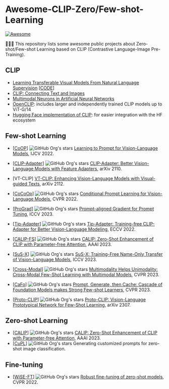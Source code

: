 # Awesome-CLIP-Zero/Few-shot-Learning
[![Awesome](https://cdn.rawgit.com/sindresorhus/awesome/d7305f38d29fed78fa85652e3a63e154dd8e8829/media/badge.svg)](https://github.com/sindresorhus/awesome)

🚀🚀🚀 This repository lists some awesome public projects about Zero-shot/Few-shot Learning based on CLIP (Contrastive Language-Image Pre-Training).

## CLIP 
- [Learning Transferable Visual Models From Natural Language Supervision](https://arxiv.org/abs/2103.00020) [[CODE](https://github.com/openai/CLIP)]
- [CLIP: Connecting Text and Images](https://openai.com/blog/clip/)
- [Multimodal Neurons in Artificial Neural Networks](https://openai.com/blog/multimodal-neurons/)
- [OpenCLIP](https://github.com/mlfoundations/open_clip): includes larger and independently trained CLIP models up to ViT-G/14
- [Hugging Face implementation of CLIP](https://huggingface.co/docs/transformers/model_doc/clip): for easier integration with the HF ecosystem

## Few-shot Learning
* [[CoOP](https://github.com/KaiyangZhou/CoOp)] ![GitHub Org's stars](https://img.shields.io/github/stars/KaiyangZhou%2FCoOp?style=social) [Learning to Prompt for Vision-Language Models](https://arxiv.org/abs/2109.01134), IJCV 2022. 

* [[CLIP-Adapter](https://github.com/gaopengcuhk/CLIP-Adapter)] ![GitHub Org's stars](https://img.shields.io/github/stars/gaopengcuhk%2FCLIP-Adapter?style=social) [CLIP-Adapter: Better Vision-Language Models with Feature Adapters](https://arxiv.org/pdf/2110.04544.pdf), arXiv 2110.

* [VT-CLIP] [VT-CLIP: Enhancing Vision-Language Models with Visual-guided Texts](https://arxiv.org/abs/2112.02399), arXiv 2112.

* [[CoCoOp](https://github.com/KaiyangZhou/CoOp)] ![GitHub Org's stars](https://img.shields.io/github/stars/KaiyangZhou%2FCoOp?style=social) [Conditional Prompt Learning for Vision-Language Models](https://arxiv.org/abs/2203.05557), CVPR 2022.

* [[ProGrad](https://github.com/BeierZhu/Prompt-align)] ![GitHub Org's stars](https://img.shields.io/github/stars/BeierZhu%2FPrompt-align?style=social) [Prompt-aligned Gradient for Prompt Tuning](https://arxiv.org/abs/2205.14865), ICCV 2023.

* [[Tip-Adapter](https://github.com/gaopengcuhk/Tip-Adapter)] ![GitHub Org's stars](https://img.shields.io/github/stars/gaopengcuhk%2FTip-Adapter?style=social) [Tip-Adapter: Training-free CLIP-Adapter for Better Vision-Language Modeling](https://arxiv.org/pdf/2207.09519.pdf), ECCV 2022. 

* [[CALIP-FS](https://github.com/ZiyuGuo99/CALIP)] ![GitHub Org's stars](https://img.shields.io/github/stars/ZiyuGuo99%2FCALIP?style=social) [CALIP: Zero-Shot Enhancement of CLIP with Parameter-free Attention](https://arxiv.org/abs/2209.14169), AAAI 2023.

* [[SuS-X](https://github.com/vishaal27/SuS-X)] ![GitHub Org's stars](https://img.shields.io/github/stars/vishaal27%2FSuS-X?style=social) [SuS-X: Training-Free Name-Only Transfer of Vision-Language Models](https://arxiv.org/abs/2211.16198), ICCV 2023. 

* [[Cross-Modal](https://github.com/linzhiqiu/cross_modal_adaptation)] ![GitHub Org's stars](https://img.shields.io/github/stars/linzhiqiu%2Fcross_modal_adaptation?style=social) [Multimodality Helps Unimodality: Cross-Modal Few-Shot Learning with Multimodal Models](https://arxiv.org/pdf/2301.06267.pdf), CVPR 2023.

* [[CaFo](https://github.com/OpenGVLab/CaFo)] ![GitHub Org's stars](https://img.shields.io/github/stars/OpenGVLab%2FCaFo?style=social) [Prompt, Generate, then Cache: Cascade of Foundation Models makes Strong Few-shot Learners](https://arxiv.org/pdf/2303.02151.pdf), CVPR 2023. 

* [[Proto-CLIP](https://github.com/IRVLUTD/Proto-CLIP)] ![GitHub Org's stars](https://img.shields.io/github/stars/IRVLUTD%2FProto-CLIP?style=social) [Proto-CLIP: Vision-Language Prototypical Network for Few-Shot Learning](https://arxiv.org/abs/2307.03073), arXiv 2307. 

## Zero-shot Learning
* [[CALIP](https://github.com/ZiyuGuo99/CALIP)] ![GitHub Org's stars](https://img.shields.io/github/stars/ZiyuGuo99%2FCALIP?style=social) [CALIP: Zero-Shot Enhancement of CLIP with Parameter-free Attention](https://arxiv.org/abs/2209.14169), AAAI 2023.
* [[CuPL](https://github.com/sarahpratt/CuPL)] ![GitHub Org's stars](https://img.shields.io/github/stars/sarahpratt%2FCuPL?style=social) Generating customized prompts for zero-shot image classification. 

## Fine-tuning

* [[WiSE-FT](https://github.com/mlfoundations/wise-ft)] ![GitHub Org's stars](https://img.shields.io/github/stars/mlfoundations%2Fwise-ft?style=social) [Robust fine-tuning of zero-shot models](https://arxiv.org/abs/2109.01903), CVPR 2022.